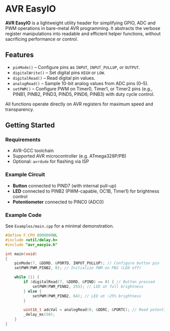 # AVR EasyIO

**AVR EasyIO** is a lightweight utility header for simplifying GPIO, ADC and PWM operations in bare-metal AVR programming. It abstracts the verbose register manipulations into readable and efficient helper functions, without sacrificing performance or control.

## Features

- `pinMode()` – Configure pins as `INPUT`, `INPUT_PULLUP`, or `OUTPUT`.
- `digitalWrite()` – Set digital pins `HIGH` or `LOW`.
- `digitalRead()` – Read digital pin values.
- `analogRead()` – Sample 10-bit analog values from ADC pins (0–5).
- `setPWM()` – Configure PWM on Timer0, Timer1, or Timer2 pins (e.g., PINB1, PINB2, PIND3, PIND5, PIND6, PINB3) with duty cycle control.

All functions operate directly on AVR registers for maximum speed and transparency.

## Getting Started

### Requirements

- AVR-GCC toolchain
- Supported AVR microcontroller (e.g. ATmega328P/PB)
- Optional: `avrdude` for flashing via ISP

### Example Circuit

- **Button** connected to PIND7 (with internal pull-up)
- **LED** connected to PINB2 (PWM-capable, OC1B, Timer1) for brightness control
- **Potentiometer** connected to PINC0 (ADC0)

### Example Code

See `Examples/main.cpp` for a minimal demonstration.

```cpp
#define F_CPU 8000000UL
#include <util/delay.h>
#include "avr_easyio.h"

int main(void)
{
    pinMode(7, &DDRD, &PORTD, INPUT_PULLUP); // Configure button pin
    setPWM(PWM_PINB2, 0); // Initialize PWM on PB2 (LED off)

    while (1) {
        if (digitalRead(7, &DDRD, &PIND) == 0) { // Button pressed
            setPWM(PWM_PINB2, 255); // LED at full brightness
        } else {
            setPWM(PWM_PINB2, 64); // LED at ~25% brightness
        }

        uint16_t adcVal = analogRead(0, &DDRC, &PORTC); // Read potentiometer
        _delay_ms(50);
    }
}
```
